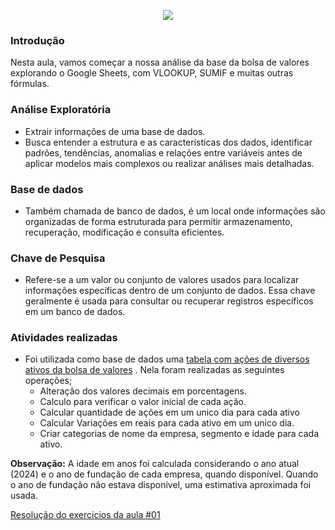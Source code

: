 <p  align="center">
 <img src="./img/Imersão em Python (1).png">
</p>

### Introdução 
Nesta aula, vamos começar a nossa análise da base da bolsa de valores explorando o Google Sheets, com VLOOKUP, SUMIF e muitas outras fórmulas.

### Análise Exploratória 
- Extrair informações de uma base de dados.
- Busca entender a estrutura e as características dos dados, identificar padrões, tendências, anomalias e relações entre variáveis antes de aplicar modelos mais complexos ou realizar análises mais detalhadas.

### Base de dados 
-  Também chamada de banco de dados, é um local onde informações são organizadas de forma estruturada para permitir armazenamento, recuperação, modificação e consulta eficientes.

### Chave de Pesquisa 
- Refere-se a um valor ou conjunto de valores usados para localizar informações específicas dentro de um conjunto de dados. Essa chave geralmente é usada para consultar ou recuperar registros específicos em um banco de dados.


### Atividades realizadas 
- Foi utilizada como base de dados uma  [tabela com  ações de diversos ativos da bolsa de valores](<dados/Tabela de ações.xlsx>) . Nela foram realizadas as seguintes operações;
    - Alteração dos valores decimais em porcentagens.
    - Calculo para verificar o valor inicial de cada ação.
    - Calcular quantidade de ações em um unico dia para cada ativo
    - Calcular Variações em reais para cada ativo em um unico dia.
    - Criar categorias de nome da empresa, segmento e idade para cada ativo.

**Observação:** A idade em anos foi calculada considerando o ano atual (2024) e o ano de fundação de cada empresa, quando disponível. Quando o ano de fundação não estava disponível, uma estimativa aproximada foi usada.

[Resolução do exercicios da aula #01](<analise-exploratoria-com-google-sheets/Imersão Python - Tabela de ações - #01.xlsx>)




